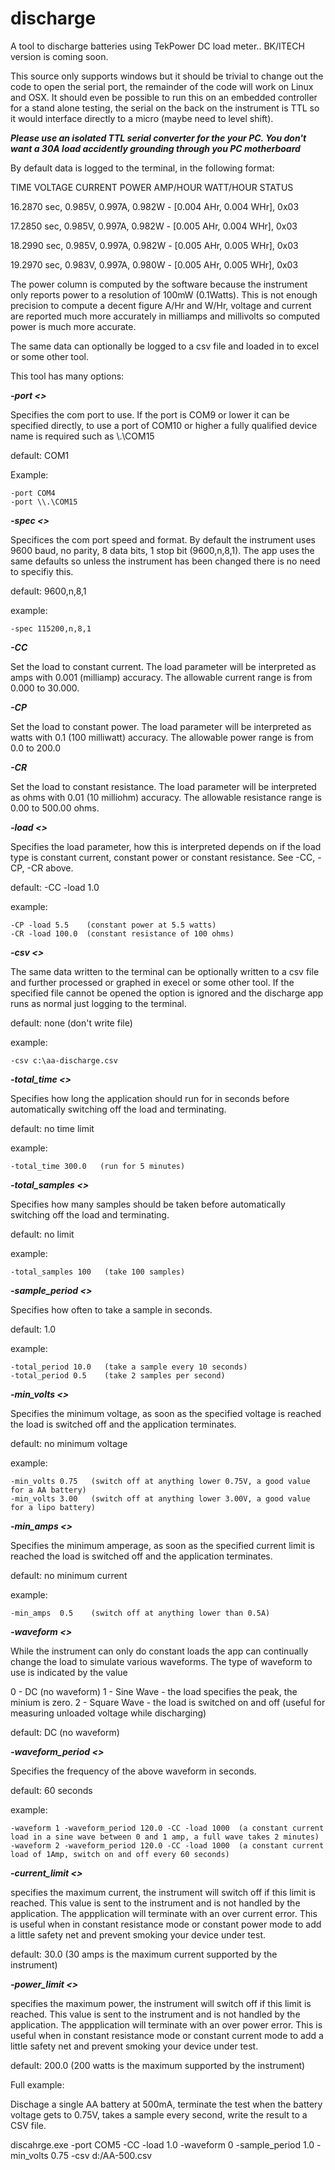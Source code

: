 # discharge

A tool to discharge batteries using TekPower DC load meter.. BK/ITECH version is coming soon.

This source only supports windows but it should be trivial to change out the code to open the serial port, the remainder of the code will work on Linux and OSX. It should even be possible to run this on an embedded controller for a stand alone testing, the serial on the back on the instrument is TTL so it would interface directly to a micro (maybe need to level shift).

***Please use an isolated TTL serial converter for the your PC. You don't want a 30A load accidently grounding through you PC motherboard***

By default data is logged to the terminal, in the following format:

TIME         VOLTAGE   CURRENT   POWER     AMP/HOUR   WATT/HOUR   STATUS 

16.2870 sec, 0.985V,   0.997A,   0.982W - [0.004 AHr, 0.004 WHr], 0x03

17.2850 sec, 0.985V,   0.997A,   0.982W - [0.005 AHr, 0.004 WHr], 0x03

18.2990 sec, 0.985V,   0.997A,   0.982W - [0.005 AHr, 0.005 WHr], 0x03

19.2970 sec, 0.983V,   0.997A,   0.980W - [0.005 AHr, 0.005 WHr], 0x03

The power column is computed by the software because the instrument only reports power to a resolution of 100mW (0.1Watts). This is not enough precision to compute a decent figure A/Hr and W/Hr, voltage and current are reported much more accurately in milliamps and millivolts so computed power is much more accurate.

The same data can optionally be logged to a csv file and loaded in to excel or some other tool.

This tool has many options:

***-port <>***

Specifies the com port to use. If the port is COM9 or lower it can be specified directly, to use a port of COM10 or higher a fully qualified device name is required such as \\.\COM15

default: COM1

Example: 

    -port COM4
    -port \\.\COM15

***-spec <>***

Specifices the com port speed and format. By default the instrument uses 9600 baud, no parity, 8 data bits, 1 stop bit (9600,n,8,1). The app uses the same defaults so unless the instrument has been changed there is no need to specifiy this. 

default: 9600,n,8,1

example: 

    -spec 115200,n,8,1

***-CC***

Set the load to constant current. The load parameter will be interpreted as amps with 0.001 (milliamp) accuracy. The allowable current range is from 0.000 to 30.000.

***-CP***

Set the load to constant power. The load parameter will be interpreted as watts with 0.1 (100 milliwatt) accuracy.  The allowable power range is from 0.0 to 200.0

***-CR***

Set the load to constant resistance. The load parameter will be interpreted as ohms with 0.01 (10 milliohm) accuracy. The allowable resistance range is 0.00 to 500.00 ohms.

***-load <>***

Specifies the load parameter, how this is interpreted depends on if the load type is constant current, constant power or constant resistance. See -CC, -CP, -CR above.

default: -CC -load 1.0

example: 

    -CP -load 5.5    (constant power at 5.5 watts)
    -CR -load 100.0  (constant resistance of 100 ohms)
         

***-csv <>***

The same data written to the terminal can be optionally written to a csv file and further processed or graphed in execel or some other tool. If the specified file cannot be opened the option is ignored and the discharge app runs as normal just logging to the terminal.

default: none (don't write file)

example: 

    -csv c:\aa-discharge.csv

***-total_time <>***

Specifies how long the application should run for in seconds before automatically switching off the load and terminating.

default: no time limit

example: 

    -total_time 300.0   (run for 5 minutes)


***-total_samples <>***

Specifies how many samples should be taken before automatically switching off the load and terminating.

default: no limit

example: 

    -total_samples 100   (take 100 samples)


***-sample_period <>***

Specifies how often to take a sample in seconds.

default: 1.0

example: 

    -total_period 10.0   (take a sample every 10 seconds)
    -total_period 0.5    (take 2 samples per second)


***-min_volts <>***

Specifies the minimum voltage, as soon as the specified voltage is reached the load is switched off and the application terminates.

default: no minimum voltage

example:

    -min_volts 0.75   (switch off at anything lower 0.75V, a good value for a AA battery)
    -min_volts 3.00   (switch off at anything lower 3.00V, a good value for a lipo battery)

***-min_amps <>***

Specifies the minimum amperage, as soon as the specified current limit is reached the load is switched off and the application terminates.

default: no minimum current

example:  

    -min_amps  0.5    (switch off at anything lower than 0.5A)
  

***-waveform <>***

While the instrument can only do constant loads the app can continually change the load to simulate various waveforms. The type of waveform to use is indicated by the value

0 - DC (no waveform)
1 - Sine Wave - the load specifies the peak, the minium is zero.
2 - Square Wave - the load is switched on and off (useful for measuring unloaded voltage while discharging)

default: DC (no waveform)

***-waveform_period <>***

Specifies the frequency of the above waveform in seconds.

default: 60 seconds

example:

    -waveform 1 -waveform_period 120.0 -CC -load 1000  (a constant current load in a sine wave between 0 and 1 amp, a full wave takes 2 minutes)
    -waveform 2 -waveform_period 120.0 -CC -load 1000  (a constant current load of 1Amp, switch on and off every 60 seconds)


***-current_limit <>***

specifies the maximum current, the instrument will switch off if this limit is reached. This value is sent to the instrument and is not handled by the application. The appplication will terminate with an over current error. This is useful when in constant resistance mode or constant power mode to add a little safety net and prevent smoking your device under test.

default: 30.0 (30 amps is the maximum current supported by the instrument)

***-power_limit <>***

specifies the maximum power, the instrument will switch off if this limit is reached. This value is sent to the instrument and is not handled by the application. The appplication will terminate with an over power error. This is useful when in constant resistance mode or constant current mode to add a little safety net and prevent smoking your device under test.

default: 200.0 (200 watts is the maximum supported by the instrument)



Full example:

Dischage a single AA battery at 500mA, terminate the test when the battery voltage gets to 0.75V, takes a sample every second, write the result to a CSV file.

discahrge.exe -port COM5 -CC -load 1.0 -waveform 0 -sample_period 1.0 -min_volts 0.75 -csv d:/AA-500.csv


